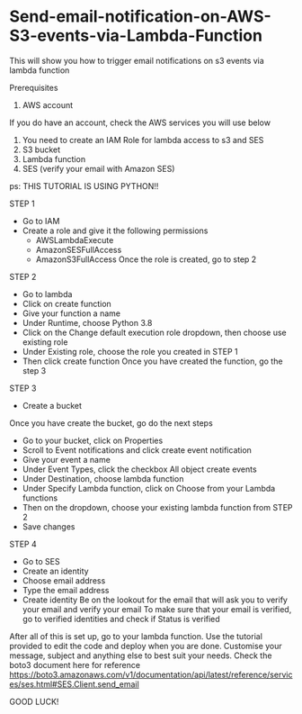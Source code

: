 # Send-email-notification-on-AWS-S3-events-via-Lambda-Function
This will show you how to trigger email notifications on s3 events via lambda function

Prerequisites
1. AWS account


If you do have an account, check the AWS services you will use below

1. You need to create an IAM Role for lambda access to s3 and SES
2. S3 bucket
3. Lambda function
4. SES (verify your email with Amazon SES)

ps: THIS TUTORIAL IS USING PYTHON!!


STEP 1

- Go to IAM
- Create a role and give it the following permissions 
  * AWSLambdaExecute
  * AmazonSESFullAccess
  * AmazonS3FullAccess
Once the role is created, go to step 2

STEP 2

- Go to lambda
- Click on create function
- Give your function a name
- Under Runtime, choose Python 3.8
- Click on the Change default execution role dropdown, then choose use existing role
- Under Existing role, choose the role you created in STEP 1
- Then click create function
Once you have created the function, go the step 3

STEP 3
- Create a bucket

Once you have create the bucket, go do the next steps
- Go to your bucket, click on Properties
- Scroll to Event notifications and click create event notification
- Give your event a name
- Under Event Types, click the checkbox All object create events
- Under Destination, choose lambda function
- Under Specify Lambda function, click on Choose from your Lambda functions
- Then on the dropdown, choose your existing lambda function from STEP 2
- Save changes


STEP 4
- Go to SES
- Create an identity
- Choose email address
- Type the email address 
- Create identity
Be on the lookout for the email that will ask you to verify your email and verify your email
To make sure that your email is verified, go to verified identities and check if Status is verified


After all of this is set up, go to your lambda function.
Use the tutorial provided to edit the code and deploy when you are done. Customise your message, subject and anything else to best suit your needs. Check the boto3 document here for reference https://boto3.amazonaws.com/v1/documentation/api/latest/reference/services/ses.html#SES.Client.send_email


GOOD LUCK!
